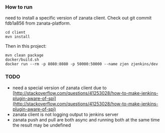 ### How to run
need to install a specific version of zanata client. 
Check out git commit fdb1a856 from zanata-platform.
```
cd client
mvn install
```
Then in this project:

```
mvn clean package
docker/build.sh
docker run --rm -p 8080:8080 -p 50000:50000 --name zjen zjenkins/dev 
```

### TODO

- need a special version of zanata client due to [http://stackoverflow.com/questions/41253028/how-to-make-jenkins-plugin-aware-of-spi](http://stackoverflow.com/questions/41253028/how-to-make-jenkins-plugin-aware-of-spi)
- zanata client is not logging output to jenkins server
- zanata push and pull are both async and running both at the same time the result may be undefined
